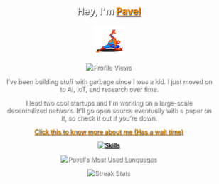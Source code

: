 <div align="center" style="background-image: url('https://pic.longtao.fun/pics/24/8712160154167691113610916885165716016931_gopic_.gif'); background-size: cover; background-position: center; padding: 20px; color: white; text-shadow: 1px 1px 2px black;">
    <h2>Hey, I'm <a href="https://shridharapavel.lol" style="color: #ff9900;">Pavel</a></h2>
    <p>
        <a href="https://shridharapavel.lol">
            <img src="https://github.com/Pavelrh/gif/blob/main/spiderman.gif" width="70" alt="Spiderman"/>
        </a>
    </p>
    <p>
        <img src="https://komarev.com/ghpvc/?username=Pavelrh&style=flat-square" alt="Profile Views"/>
    </p>
    <p>
        I’ve been building stuff with garbage since I was a kid. I just moved on to AI, IoT, and research over time.
    </p>
    <p>
        I lead two cool startups and I'm working on a large-scale decentralized network. It'll go open source eventually with a paper on it, so check it out if you're down.
    </p>
    <p>
        <a href="https://shridharapavel.lol/" style="color: #ff9900;">Click this to know more about me (Has a wait time)</a>
    </p>
    <p>
        <a href="https://shridharapavel.lol">
            <img src="https://skillicons.dev/icons?i=ai,kali,linux,bash,anaconda,tensorflow,pytorch,sklearn,opencv,raspberrypi,arduino,unity,unreal,androidstudio,firebase,mysql,mongodb,selenium,nodejs,dotnet,nextjs,react,angular,express,discordjs,kubernetes,docker,git,github,notion,jira" alt="Skills"/>
        </a>
    </p>

![Pavel's Most Used Languages](https://github-readme-stats.vercel.app/api/top-langs/?username=bozoten&size_weight=0.25&count_weight=0.5&layout=donut&theme=&langs_count=10)
    <p>
        <img src="https://github-readme-streak-stats.herokuapp.com/?user=bozoten" alt="Streak Stats"/>
    </p>

</div>



